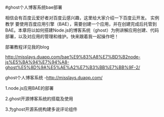 #ghost个人博客系统bae部署 


相信会有百度云爱好者对百度云感兴趣，这里给大家介绍一下百度云开发。 实例教学 要使用百度应用引擎（BAE），需要创建一个应用，并在创建完成后托管到BAE。本章将以如何搭建Node.js的博客系统（ghost）为例讲解应用创建、代码部署，以及对应用的管理和维护。快来跟着我一起操作吧！

部署教程详见我的blog


http://misslays.duapp.com/bae%E9%83%A8%E7%BD%B2node-js%E5%BA%94%E7%94%A8-ghost%E5%8D%9A%E5%AE%A2%E7%B3%BB%E7%BB%9F-2/



ghost个人博客系统 -http://misslays.duapp.com/

1.node.js应用BAE的部署

2.ghost开源博客系统的搭载及使用

3.为ghost开源系统构建多说评论组件


